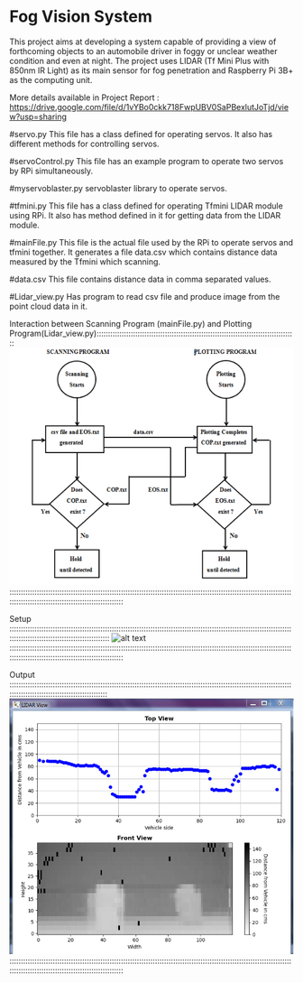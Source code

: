 # Fog Vision System
This project aims at developing a system capable of providing a view of forthcoming objects to an automobile driver in foggy or unclear weather condition and even at night. The project uses LIDAR (Tf Mini Plus with 850nm IR Light) as its main sensor for fog penetration and Raspberry Pi 3B+ as the computing unit. 

More details available in Project Report : https://drive.google.com/file/d/1vYBo0ckk718FwpUBV0SaPBexlutJoTjd/view?usp=sharing

#servo.py
This file has a class defined for operating servos. It also has different methods for controlling servos.

#servoControl.py
This file has an example program to operate two servos by RPi simultaneously.

#myservoblaster.py
servoblaster library to operate servos.

#tfmini.py
This file has a class defined for operating Tfmini LIDAR module using RPi. It also has method defined in it for getting data from the LIDAR module. 

#mainFile.py
This file is the actual file used by the RPi to operate servos and tfmini together. It generates a file data.csv which contains distance data measured by the Tfmini which scanning.

#data.csv
This file contains distance data in comma separated values.  

#Lidar_view.py
Has program to read csv file and produce image from the point cloud data in it. 

Interaction between Scanning Program (mainFile.py) and Plotting Program(Lidar_view.py)::::::::::::::::::::::::::::::::::::::::::::::::::::::::::::::::::::::::::::::::::::::::
![alt text](https://github.com/shubhamchaudharybrg/Fog_Vision_System/blob/3fec3c44644f564389e287f406caa6f43b919315/Images/Block%20Diagram.PNG)
::::::::::::::::::::::::::::::::::::::::::::::::::::::::::::::::::::::::::::::::::::::::::::::::::::::::::::::::::::::::::::::::::::::::::::::::::::::::::::::::::::::::::::::

Setup ::::::::::::::::::::::::::::::::::::::::::::::::::::::::::::::::::::::::::::::::::::::::::::::::::::::::::::::::::::::::::::::::::::::::::::::::::::::::::::::::::::::::
![alt text](https://github.com/shubhamchaudharybrg/Fog_Vision_System/blob/3fec3c44644f564389e287f406caa6f43b919315/Images/Setup.jpg)    
::::::::::::::::::::::::::::::::::::::::::::::::::::::::::::::::::::::::::::::::::::::::::::::::::::::::::::::::::::::::::::::::::::::::::::::::::::::::::::::::::::::::::::::

Output :::::::::::::::::::::::::::::::::::::::::::::::::::::::::::::::::::::::::::::::::::::::::::::::::::::::::::::::::::::::::::::::::::::::::::::::::::::::::::::::::::::::
![alt text](https://github.com/shubhamchaudharybrg/Fog_Vision_System/blob/40acf57a99479cf8d9a307c48cf162b7070b403a/Images/Lidar%20view%20new.PNG?raw=true)
::::::::::::::::::::::::::::::::::::::::::::::::::::::::::::::::::::::::::::::::::::::::::::::::::::::::::::::::::::::::::::::::::::::::::::::::::::::::::::::::::::::::::::::
